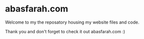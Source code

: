 # abasfarah.com

Welcome to my the reposatory housing my website files and code.

Thank you and don't forget to check it out abasfarah.com :)